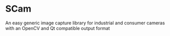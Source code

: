 # SCam
An easy generic image capture library for industrial and consumer cameras with an OpenCV and Qt compatible output format
